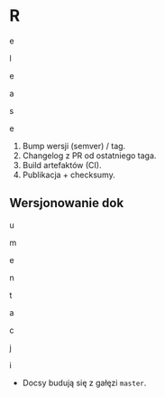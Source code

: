 ﻿# R

e

l

e

a

s

e

1. Bump wersji (semver) / tag.
2. Changelog z PR od ostatniego taga.
3. Build artefaktów (CI).
4. Publikacja + checksumy.
## Wersjonowanie dok

u

m

e

n

t

a

c

j

i

- Docsy budują się z gałęzi `master`.

